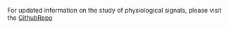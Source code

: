 For updated information on the study of physiological signals, please visit the [GithubRepo](https://github.com/DTUComputeStatisticsAndDataAnalysis/EmoPairCompete) 
